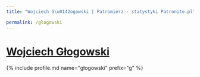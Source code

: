 ```yaml
---
title: "Wojciech G\u0142ogowski | Patromierz - statystyki Patronite.pl"

permalink: /głogowski
---
```


# [Wojciech Głogowski](https://patronite.pl/głogowski)

{% include profile.md name="głogowski" prefix="g" %}
